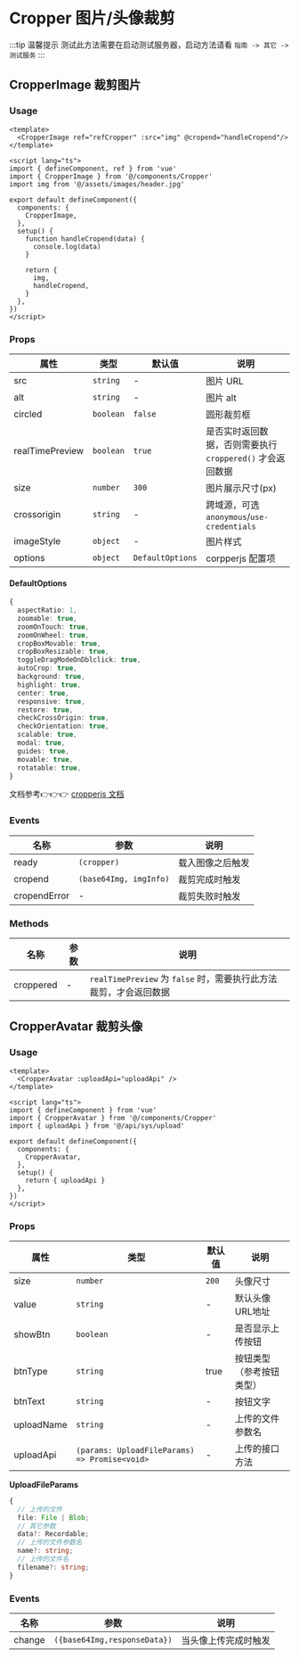 # Cropper 图片/头像裁剪

:::tip 温馨提示
测试此方法需要在启动测试服务器，启动方法请看 ` 指南 -> 其它 -> 测试服务 `
:::

## CropperImage 裁剪图片

### Usage

```vue
<template>
  <CropperImage ref="refCropper" :src="img" @cropend="handleCropend"/>
</template>

<script lang="ts">
import { defineComponent, ref } from 'vue'
import { CropperImage } from '@/components/Cropper'
import img from '@/assets/images/header.jpg'

export default defineComponent({
  components: {
    CropperImage,
  },
  setup() {
    function handleCropend(data) {
      console.log(data)
    }

    return {
      img,
      handleCropend,
    }
  },
})
</script>
```

### Props

| 属性            | 类型      | 默认值           | 说明             |
| --------------- | --------- | ---------------- | ---------------- |
| src             | `string`  | -                | 图片 URL           |
| alt             | `string`  | -                | 图片 alt         |
| circled         | `boolean` | `false`          | 圆形裁剪框       |
| realTimePreview | `boolean` | `true`           | 是否实时返回数据，否则需要执行 `croppered()` 才会返回数据     |
| size           | `number`  | `300`            | 图片展示尺寸(px)             |
| crossorigin     | `string`  | -                | 跨域源，可选`anonymous`/`use-credentials`      |
| imageStyle      | `object`  | -               | 图片样式         |
| options         | `object`  | `DefaultOptions` | corpperjs 配置项 |

#### DefaultOptions

```ts
{
  aspectRatio: 1,
  zoomable: true,
  zoomOnTouch: true,
  zoomOnWheel: true,
  cropBoxMovable: true,
  cropBoxResizable: true,
  toggleDragModeOnDblclick: true,
  autoCrop: true,
  background: true,
  highlight: true,
  center: true,
  responsive: true,
  restore: true,
  checkCrossOrigin: true,
  checkOrientation: true,
  scalable: true,
  modal: true,
  guides: true,
  movable: true,
  rotatable: true,
}
```

文档参考👉👉👉 [cropperjs 文档](https://github.com/fengyuanchen/cropperjs/blob/main/README.md#options)


### Events

| 名称      | 参数                             |  说明         |
| --------- | --------------------------------  | ------------ |
| ready    | `(cropper)`                         |  载入图像之后触发  |
| cropend    | `(base64Img, imgInfo)`               | 裁剪完成时触发   |
| cropendError    | -              | 裁剪失败时触发   |


### Methods

| 名称      | 参数                     |  说明         |
| --------- | ----------------------- | ------------ |
| croppered    | -                    | `realTimePreview` 为 `false` 时，需要执行此方法裁剪，才会返回数据   |



## CropperAvatar 裁剪头像

### Usage

```vue
<template>
  <CropperAvatar :uploadApi="uploadApi" />
</template>

<script lang="ts">
import { defineComponent } from 'vue'
import { CropperAvatar } from '@/components/Cropper'
import { uploadApi } from '@/api/sys/upload'

export default defineComponent({
  components: {
    CropperAvatar,
  },
  setup() {
    return { uploadApi }
  },
})
</script>
```

### Props

| 属性      | 类型                                  | 默认值  | 说明         |
| --------- | -------------------------------------  | ------- | ------------ |
| size     | `number`                              | `200`   | 头像尺寸       |
| value   | `string` | -       | 默认头像URL地址 |
| showBtn     | `boolean`                        | -       | 是否显示上传按钮 |
| btnType   | `string`                            | true    | 按钮类型（参考按钮类型） |
| btnText   | `string`                       | -       | 按钮文字    |
| uploadName  | `string`                    | -       | 上传的文件参数名 |
| uploadApi | `(params: UploadFileParams) => Promise<void>` | -       | 上传的接口方法 |

**UploadFileParams**

```ts
{
  // 上传的文件
  file: File | Blob;
  // 其它参数
  data?: Recordable;
  // 上传的文件参数名
  name?: string;
  // 上传的文件名
  filename?: string;
}
```


### Events

| 名称      | 参数                                |  说明         |
| --------- | -----------------------------------------  | ------------ |
| change    | `({base64Img,responseData})`               | 当头像上传完成时触发   |
